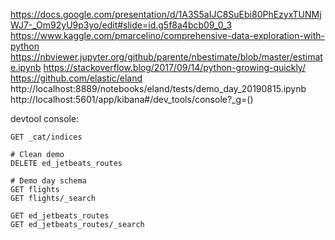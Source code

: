 https://docs.google.com/presentation/d/1A3S5aIJC8SuEbi80PhEzyxTUNMjWJ7-_Om92yU9p3yo/edit#slide=id.g5f8a4bcb09_0_3
https://www.kaggle.com/pmarcelino/comprehensive-data-exploration-with-python
https://nbviewer.jupyter.org/github/parente/nbestimate/blob/master/estimate.ipynb
https://stackoverflow.blog/2017/09/14/python-growing-quickly/
https://github.com/elastic/eland
http://localhost:8889/notebooks/eland/tests/demo_day_20190815.ipynb
http://localhost:5601/app/kibana#/dev_tools/console?_g=()


devtool console:
```
GET _cat/indices

# Clean demo
DELETE ed_jetbeats_routes

# Demo day schema
GET flights
GET flights/_search

GET ed_jetbeats_routes
GET ed_jetbeats_routes/_search
```
